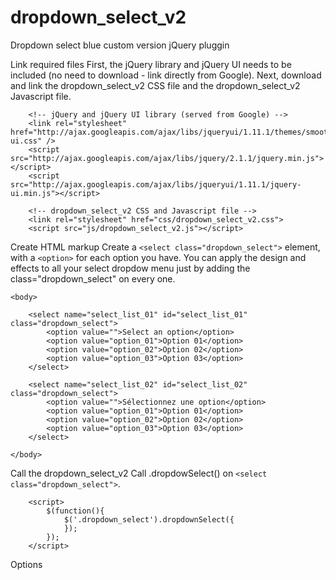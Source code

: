 dropdown_select_v2
==================

Dropdown select blue custom version jQuery pluggin

Link required files
First, the jQuery library and jQuery UI needs to be included (no need to download - link directly from Google). Next, download and link the dropdown_select_v2 CSS file and the dropdown_select_v2 Javascript file.

        <!-- jQuery and jQuery UI library (served from Google) -->
        <link rel="stylesheet" href="http://ajax.googleapis.com/ajax/libs/jqueryui/1.11.1/themes/smoothness/jquery-ui.css" />
        <script src="http://ajax.googleapis.com/ajax/libs/jquery/2.1.1/jquery.min.js"></script>
        <script src="http://ajax.googleapis.com/ajax/libs/jqueryui/1.11.1/jquery-ui.min.js"></script>
        
        <!-- dropdown_select_v2 CSS and Javascript file -->
        <link rel="stylesheet" href="css/dropdown_select_v2.css">
        <script src="js/dropdown_select_v2.js"></script>
        
Create HTML markup
Create a ```<select class="dropdown_select">``` element, with a ```<option>``` for each option you have. You can apply the design and effects to all your select dropdow menu just by adding the class="dropdown_select" on every one.

    <body>
        
        <select name="select_list_01" id="select_list_01" class="dropdown_select">
            <option value="">Select an option</option>
            <option value="option_01">Option 01</option>
            <option value="option_02">Option 02</option>
            <option value="option_03">Option 03</option>
        </select>
        
        <select name="select_list_02" id="select_list_02" class="dropdown_select">
            <option value="">Sélectionnez une option</option>
            <option value="option_01">Option 01</option>
            <option value="option_02">Option 02</option>
            <option value="option_03">Option 03</option>
        </select>
        
    </body>

Call the dropdown_select_v2
Call .dropdowSelect() on ```<select class="dropdown_select">```.

        <script>
            $(function(){
                $('.dropdown_select').dropdownSelect({
                });   
            });
        </script>

Options







